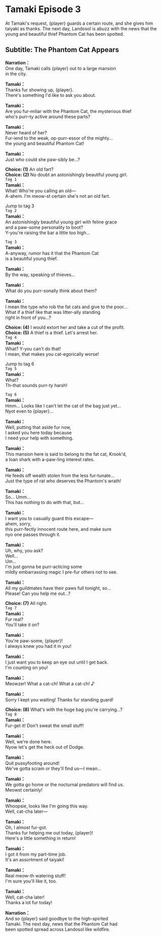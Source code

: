 # Tamaki Episode 3
At Tamaki's request, {player} guards a certain route, and she gives him taiyaki as thanks. The next day, Landosol is abuzz with the news that the young and beautiful thief Phantom Cat has been spotted.
  
## Subtitle: The Phantom Cat Appears
  
**Narration：**  
One day, Tamaki calls {player} out to a large mansion  
in the city.  
  
**Tamaki：**  
Thanks fur showing up, {player}.  
There's something I'd like to ask you about.  
  
**Tamaki：**  
Are you fur-miliar with the Phantom Cat, the mysterious thief  
who's purr-ty active around these parts?  
  
**Tamaki：**  
Never heard of her?  
Fur-iend to the weak, op-purr-essor of the mighty...  
the young and beautiful Phantom Cat!  
  
**Tamaki：**  
Just who could she paw-sibly be...?  
  
**Choice: (1)**  An old fart?  
**Choice: (2)**  No doubt an astonishingly beautiful young girl.  
`Tag 1`  
**Tamaki：**  
What! Who're you calling an old—  
A-ahem. I'm meow-st certain she's not an old fart.  
  
Jump to tag 3  
`Tag 2`  
**Tamaki：**  
An astonishingly beautiful young girl with feline grace  
and a paw-some personality to boot?  
Y-you're raising the bar a little too high...  
  
`Tag 3`  
**Tamaki：**  
A-anyway, rumor has it that the Phantom Cat  
is a beautiful young thief.  
  
**Tamaki：**  
By the way, speaking of thieves...  
  
**Tamaki：**  
What do you purr-sonally think about them?  
  
**Tamaki：**  
I mean the type who rob the fat cats and give to the poor...  
What if a thief like that was litter-ally standing  
right in front of you...?  
  
**Choice: (4)**  I would extort her and take a cut of the profit.  
**Choice: (5)**  A thief is a thief. Let's arrest her.  
`Tag 4`  
**Tamaki：**  
What? Y-you can't do that!  
I mean, that makes you cat-egorically worse!  
  
Jump to tag 6  
`Tag 5`  
**Tamaki：**  
What?  
Th-that sounds purr-ty harsh!  
  
`Tag 6`  
**Tamaki：**  
Hmm... Looks like I can't let the cat of the bag just yet...  
Nyot even to {player}...  
  
**Tamaki：**  
Well, putting that aside fur now,  
I asked you here today because  
I need your help with something.  
  
**Tamaki：**  
This mansion here is said to belong to the fat cat, Krook'd,  
a loan shark with a-paw-ling interest rates.  
  
**Tamaki：**  
He feeds off wealth stolen from the less fur-tunate...  
Just the type of rat who deserves the Phantom's wrath!  
  
**Tamaki：**  
So... Umm...  
This has nothing to do with that, but...  
  
**Tamaki：**  
I want you to casually guard this escape—  
ahem, sorry,  
this purr-fectly innocent route here, and make sure  
nyo one passes through it.  
  
**Tamaki：**  
Uh, why, you ask?  
Well...  
Um...  
I'm just gonna be purr-acticing some  
mildly embarrassing magic I pre-fur others not to see.  
  
**Tamaki：**  
All my guildmates have their paws full tonight, so...  
Please! Can you help me out...?  
  
**Choice: (7)**  All right.  
`Tag 7`  
**Tamaki：**  
Fur real?  
You'll take it on?  
  
**Tamaki：**  
You're paw-some, {player}!  
I always knew you had it in you!  
  
**Tamaki：**  
I just want you to keep an eye out until I get back.  
I'm counting on you!  
  
**Tamaki：**  
Meowzer! What a cat-ch! What a cat-ch! ♪  
  
**Tamaki：**  
Sorry I kept you waiting! Thanks fur standing guard!  
  
**Choice: (8)**  What's with the huge bag you're carrying...?  
`Tag 8`  
**Tamaki：**  
Fur-get it! Don't sweat the small stuff!  
  
**Tamaki：**  
Well, we're done here.  
Nyow let's get the heck out of Dodge.  
  
**Tamaki：**  
Quit pussyfooting around!  
We've gotta scram or they'll find us—I mean...  
  
**Tamaki：**  
We gotta go home or the nocturnal predators will find us.  
Meowst certainly!  
  
**Tamaki：**  
Whoopsie, looks like I'm going this way.  
Well, cat-cha later—  
  
**Tamaki：**  
Oh, I almost fur-got.  
Thanks fur helping me out today, {player}!  
Here's a little something in return!  
  
**Tamaki：**  
I got it from my part-time job.  
It's an assortment of taiyaki!  
  
**Tamaki：**  
Real meow-th watering stuff!  
I'm sure you'll like it, too.  
  
**Tamaki：**  
Well, cat-cha later!  
Thanks a lot fur today!  
  
**Narration：**  
And so {player} said goodbye to the high-spirited  
Tamaki. The next day, news that the Phantom Cat had  
been spotted spread across Landosol like wildfire.  
